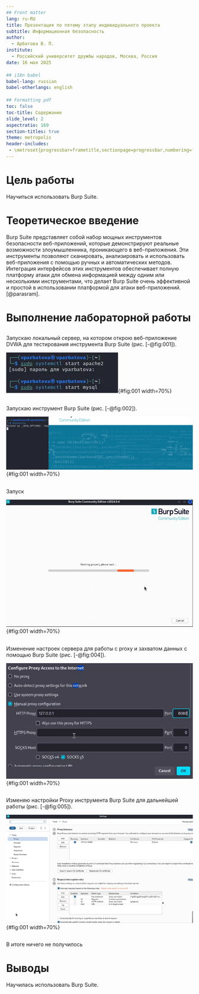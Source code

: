 ```yaml
---
## Front matter
lang: ru-RU
title: Презентация по пятому этапу индивидуального проекта
subtitle: Информационная безопасность
author:
  - Арбатова В. П.
institute:
  - Российский университет дружбы народов, Москва, Россия
date: 16 мая 2025

## i18n babel
babel-lang: russian
babel-otherlangs: english

## Formatting pdf
toc: false
toc-title: Содержание
slide_level: 2
aspectratio: 169
section-titles: true
theme: metropolis
header-includes:
 - \metroset{progressbar=frametitle,sectionpage=progressbar,numbering=fraction}
---
```


# Цель работы

Научиться использовать Burp Suite.

# Теоретическое введение

Burp Suite представляет собой набор мощных инструментов безопасности веб-приложений, которые демонстрируют реальные возможности злоумышленника, проникающего в веб-приложения. Эти инструменты позволяют сканировать, анализировать и использовать веб-приложения с помощью ручных и автоматических методов. Интеграция интерфейсов этих инструментов обеспечивает полную платформу атаки для обмена информацией между одним или несколькими инструментами, что делает Burp Suite очень эффективной и простой в использовании платформой для атаки веб-приложений. [@parasram].

# Выполнение лабораторной работы

##

Запускаю локальный сервер, на котором открою веб-приложение DVWA для тестирования инструмента Burp Suite (рис. [-@fig:001]).

![Запуск сервера](image/1.png){#fig:001 width=70%}

##

Запускаю инструмент Burp Suite (рис. [-@fig:002]).

![Запуск инструмента](image/2.png){#fig:001 width=70%}

##

Запуск

![Запуск](image/3.png){#fig:001 width=70%}

##

Изменение настроек сервера для работы с proxy и захватом данных с помощью Burp Suite (рис. [-@fig:004]).

![Изменение настроек](image/4.png){#fig:001 width=70%}

##

Изменяю настройки Proxy инструмента Burp Suite для дальнейшей работы (рис. [-@fig:005]).

![Изменение настроек](image/5.png){#fig:001 width=70%}

##

В итоге ничего не получилось

# Выводы

Научилась использовать Burp Suite.
